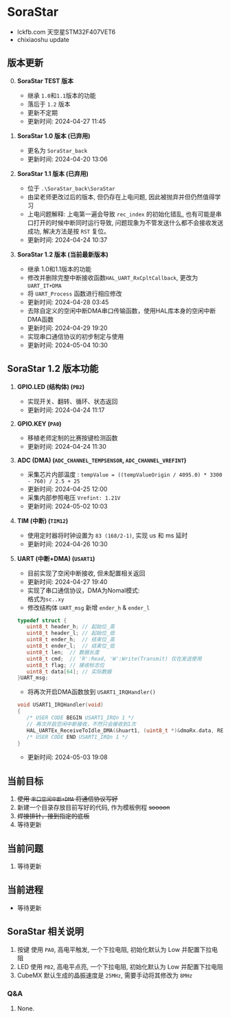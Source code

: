 # SoraStar

- lckfb.com 天空星STM32F407VET6
- chixiaoshu update

## 版本更新

0. **SoraStar TEST 版本**
   - 继承 `1.0`和`1.1`版本的功能
   - 落后于 `1.2` 版本
   - 更新不定期
   - 更新时间: 2024-04-27 11:45

1. **SoraStar 1.0 版本 (已弃用)**
   - 更名为 `SoraStar_back`
   - 更新时间: 2024-04-20 13:06

2. **SoraStar 1.1 版本 (已弃用)**
   - 位于 `.\SoraStar_back\SoraStar`
   - 由梁老师更改过后的版本, 但仍存在上电问题, 因此被抛弃并但仍然值得学习
   - 上电问题解释: 上电第一遍会导致 `rec_index` 的初始化错乱, 也有可能是串口打开的时候中断同时运行导致, 问题现象为不管发送什么都不会接收发送成功, 解决方法是按 `RST` 复位。
   - 更新时间: 2024-04-24 10:37

3. **SoraStar 1.2 版本 (当前最新版本)**
   - 继承 1.0和1.1版本的功能
   - 修改并删除完整中断接收函数`HAL_UART_RxCpltCallback`, 更改为 `UART_IT+DMA`
   - 将 `UART_Process` 函数进行相应修改
   - 更新时间: 2024-04-28 03:45
   - 去除自定义的空闲中断DMA串口传输函数，使用HAL库本身的空闲中断DMA函数
   - 更新时间: 2024-04-29 19:20
   - 实现串口通信协议的初步制定与使用
   - 更新时间: 2024-05-04 10:30

## SoraStar 1.2 版本功能

1. **GPIO.LED (结构体) (`PB2`)**
   - 实现开关、翻转、循环、状态返回
   - 更新时间: 2024-04-24 11:17

2. **GPIO.KEY (`PA0`)**
   - 移植老师定制的比赛按键检测函数
   - 更新时间: 2024-04-24 11:30

3. **ADC (DMA) (`ADC_CHANNEL_TEMPSENSOR`, `ADC_CHANNEL_VREFINT`)**
   - 采集芯片内部温度 :
   `tempValue = ((tempValueOrigin / 4095.0) * 3300 - 760) / 2.5 + 25`
   - 更新时间: 2024-04-25 12:00
   - 采集内部参照电压 `Vrefint: 1.21V`
   - 更新时间: 2024-05-02 10:03

4. **TIM (中断) (`TIM12`)**
   - 使用定时器将时钟设置为 `83 (168/2-1)`, 实现 us 和 ms 延时
   - 更新时间: 2024-04-26 10:30

5. **UART (中断+DMA) (`USART1`)**
   - 目前实现了空闲中断接收, 但未配置相关返回
   - 更新时间: 2024-04-27 19:40
   - 实现了串口通信协议，DMA为Nomal模式:  
   格式为`sc..xy`
   - 修改结构体 `UART_msg` 新增 `ender_h` & `ender_l`

   ```C
   typedef struct {
      uint8_t header_h; // 起始位_高
      uint8_t header_l; // 起始位_低
      uint8_t ender_h;  // 结束位_高
      uint8_t ender_l;  // 结束位_低
      uint8_t len;  // 数据长度
      uint8_t cmd;  // 'R':Read, 'W':Write(Transmit) 仅在发送使用
      uint8_t flag; // 接收标志位
      uint8_t data[64]; // 实际数据
   }UART_msg;
   ```

   - 将再次开启DMA函数放到 `USART1_IRQHandler()`

   ```C
   void USART1_IRQHandler(void)
   {
      /* USER CODE BEGIN USART1_IRQn 1 */
      // 再次开启空闲中断接收，不然只会接收到1次
      HAL_UARTEx_ReceiveToIdle_DMA(&huart1, (uint8_t *)&dmaRx.data, REC_BUF_LEN);
      /* USER CODE END USART1_IRQn 1 */
   }
   ```

   - 更新时间: 2024-05-03 19:08

## 当前目标

1. ~~使用 `串口空闲中断+DMA` 将通信协议写好~~
2. 新建一个目录存放目前写好的代码, 作为模板例程 ~~soooon~~
3. ~~焊接排针，接到指定的底板~~
4. 等待更新

## 当前问题

1. 等待更新

## 当前进程

- 等待更新

## SoraStar 相关说明

1. 按键 使用 `PA0`, 高电平触发, 一个下拉电阻, 初始化默认为 Low 并配置下拉电阻
2. LED 使用 `PB2`, 高电平点亮, 一个下拉电阻, 初始化默认为 Low 并配置下拉电阻
3. CubeMX 默认生成的晶振速度是 `25MHz`, 需要手动将其修改为 `8MHz`

### Q&A

1. None.
